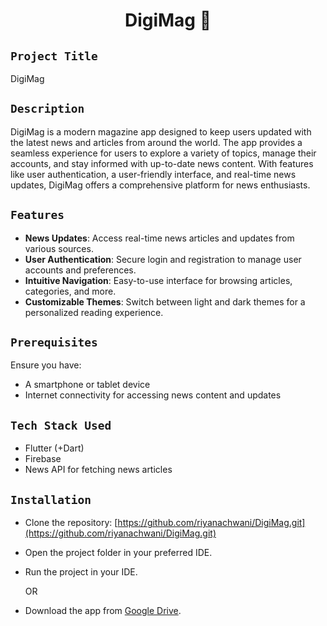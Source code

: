 <h1 align="center">
  <a href="# DigiMag"></a>
   DigiMag 📖
</h1>

## `Project Title`
DigiMag

## `Description`
DigiMag is a modern magazine app designed to keep users updated with the latest news and articles from around the world. The app provides a seamless experience for users to explore a variety of topics, manage their accounts, and stay informed with up-to-date news content. With features like user authentication, a user-friendly interface, and real-time news updates, DigiMag offers a comprehensive platform for news enthusiasts.

## `Features`
- **News Updates**: Access real-time news articles and updates from various sources.
- **User Authentication**: Secure login and registration to manage user accounts and preferences.
- **Intuitive Navigation**: Easy-to-use interface for browsing articles, categories, and more.
- **Customizable Themes**: Switch between light and dark themes for a personalized reading experience.

## `Prerequisites`
Ensure you have:
- A smartphone or tablet device
- Internet connectivity for accessing news content and updates

## `Tech Stack Used`
- Flutter (+Dart)
- Firebase
- News API for fetching news articles

## `Installation`
- Clone the repository: [https://github.com/riyanachwani/DigiMag.git](https://github.com/riyanachwani/DigiMag.git)
- Open the project folder in your preferred IDE.
- Run the project in your IDE.

  OR

- Download the app from [Google Drive](link).
